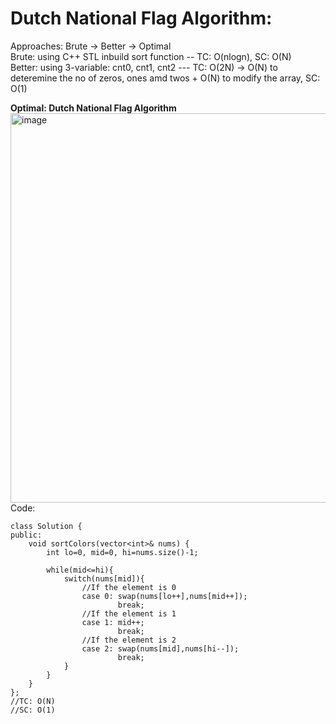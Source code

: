 # Dutch National Flag Algorithm: 
Approaches: Brute -> Better -> Optimal
<br>
Brute: using C++ STL inbuild sort function -- TC: O(nlogn), SC: O(N) <br>
Better: using 3-variable: cnt0, cnt1, cnt2 --- TC: O(2N) -> O(N) to deteremine the no of zeros, ones amd twos + O(N) to modify the array, SC: O(1) <br>

**Optimal: Dutch National Flag Algorithm** 
<br>
<img width="623" alt="image" src="https://github.com/AbhirupChakraborty/Striver-SDE-Sheet-Challenge-2023/assets/59620162/bc1f07ae-abe9-4ca8-91c8-3f290656ca4e">
<br>
Code:
```
class Solution {
public:
    void sortColors(vector<int>& nums) {
        int lo=0, mid=0, hi=nums.size()-1;

        while(mid<=hi){
            switch(nums[mid]){
                //If the element is 0
                case 0: swap(nums[lo++],nums[mid++]);
                        break;
                //If the element is 1
                case 1: mid++;
                        break;
                //If the element is 2
                case 2: swap(nums[mid],nums[hi--]);
                        break;
            }
        }
    }
};
//TC: O(N)
//SC: O(1)
```
